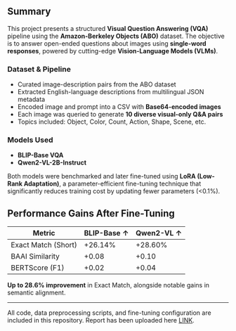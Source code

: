 ## Summary

This project presents a structured **Visual Question Answering (VQA)** pipeline using the **Amazon-Berkeley Objects (ABO)** dataset. The objective is to answer open-ended questions about images using **single-word responses**, powered by cutting-edge **Vision-Language Models (VLMs)**.

###  Dataset & Pipeline

- Curated image-description pairs from the ABO dataset
- Extracted English-language descriptions from multilingual JSON metadata
- Encoded image and prompt into a CSV with **Base64-encoded images**
- Each image was queried to generate **10 diverse visual-only Q&A pairs**
- Topics included: Object, Color, Count, Action, Shape, Scene, etc.

###  Models Used

- **BLIP-Base VQA**
- **Qwen2-VL-2B-Instruct**

Both models were benchmarked and later fine-tuned using **LoRA (Low-Rank Adaptation)**, a parameter-efficient fine-tuning technique that significantly reduces training cost by updating fewer parameters (<0.1%).

##  Performance Gains After Fine-Tuning

| Metric              | BLIP-Base ↑ | Qwen2-VL ↑ |
|---------------------|-------------|------------|
| Exact Match (Short) | +26.14%     | +28.60%    |
| BAAI Similarity     | +0.08       | +0.10      |
| BERTScore (F1)      | +0.02       | +0.04      |

 **Up to 28.6% improvement** in Exact Match, alongside notable gains in semantic alignment.


---

 All code, data preprocessing scripts, and fine-tuning configuration are included in this repository.
 Report has been uploaded here [LINK](https://github.com/Gangasagarhl/VISUAL_QUESTION_ANSWERING_ONE_WORD/blob/main/VR_REPORT.pdf).




